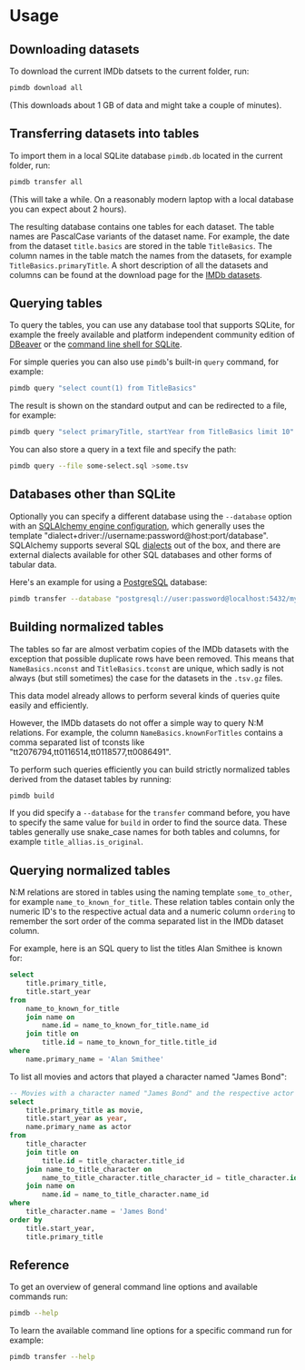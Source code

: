 # Usage

## Downloading datasets

To download the current IMDb datsets to the current folder, run:

```bash
pimdb download all
```

(This downloads about 1 GB of data and might take a couple of minutes).

## Transferring datasets into tables

To import them in a local SQLite database `pimdb.db` located in the current
folder, run:

```bash
pimdb transfer all
```

(This will take a while. On a reasonably modern laptop with a local database
you can expect about 2 hours).

The resulting database contains one tables for each dataset. The table names
are PascalCase variants of the dataset name. For example, the date from the
dataset `title.basics` are stored in the table `TitleBasics`. The column names
in the table match the names from the datasets, for example
`TitleBasics.primaryTitle`. A short description of all the datasets and
columns can be found at the download page for the
[IMDb datasets](https://www.imdb.com/interfaces/).

## Querying tables

To query the tables, you can use any database tool that supports SQLite, for
example the freely available and platform independent community edition of
[DBeaver](https://dbeaver.io/) or the
[command line shell for SQLite](https://sqlite.org/cli.html).

For simple queries you can also use `pimdb`'s built-in `query`
command, for example:

```bash
pimdb query "select count(1) from TitleBasics"
```

The result is shown on the standard output and can be redirected to a file,
for example:

```bash
pimdb query "select primaryTitle, startYear from TitleBasics limit 10" >some.tsv
```

You can also store a query in a text file and specify the path:

```bash
pimdb query --file some-select.sql >some.tsv
```

## Databases other than SQLite

Optionally you can specify a different database using the `--database` option
with an
[SQLAlchemy engine configuration](https://docs.sqlalchemy.org/en/13/core/engines.html),
which generally uses the template
"dialect+driver://username:password@host:port/database". SQLAlchemy supports
several SQL [dialects](https://docs.sqlalchemy.org/en/13/dialects/index.html)
out of the box, and there are external dialects available for other
SQL databases and other forms of tabular data.

Here's an example for using a [PostgreSQL](https://www.postgresql.org/)
database:

```bash
pimdb transfer --database "postgresql://user:password@localhost:5432/mydatabase" all
```

## Building normalized tables

The tables so far are almost verbatim copies of the IMDb datasets with the
exception that possible duplicate rows have been removed. This means that
`NameBasics.nconst` and `TitleBasics.tconst` are unique, which sadly is not
always (but still sometimes) the case for the datasets in the `.tsv.gz` files.

This data model already allows to perform several kinds of queries quite
easily and efficiently.

However, the IMDb datasets do not offer a simple way to query N:M relations.
For example, the column `NameBasics.knownForTitles` contains a comma separated
list of tconsts like "tt2076794,tt0116514,tt0118577,tt0086491".

To perform such queries efficiently you can build strictly normalized tables
derived from the dataset tables by running:

```bash
pimdb build
```

If you did specify a `--database` for the `transfer` command before, you have to
specify the same value for `build` in order to find the source data. These tables
generally use snake_case names for both tables and columns, for example
`title_allias.is_original`.

## Querying normalized tables

N:M relations are stored in tables using the naming template `some_to_other`,
for example `name_to_known_for_title`. These relation tables contain only the
numeric ID's to the respective actual data and a numeric column `ordering` to
remember the sort order of the comma separated list in the IMDb dataset column.

For example, here is an SQL query to list the titles Alan Smithee is known
for:

```sql
select
    title.primary_title,
    title.start_year
from
    name_to_known_for_title
    join name on
        name.id = name_to_known_for_title.name_id
    join title on
        title.id = name_to_known_for_title.title_id
where
    name.primary_name = 'Alan Smithee'
```

To list all movies and actors that played a character named "James Bond":

```sql
-- Movies with a character named "James Bond" and the respective actor
select
    title.primary_title as movie,
    title.start_year as year,
    name.primary_name as actor
from
    title_character
    join title on
        title.id = title_character.title_id
    join name_to_title_character on
        name_to_title_character.title_character_id = title_character.id
    join name on
        name.id = name_to_title_character.name_id
where
    title_character.name = 'James Bond'
order by
    title.start_year,
    title.primary_title
```

## Reference

To get an overview of general command line options and available commands run:

```bash
pimdb --help
```

To learn the available command line options for a specific command run for
example:

```bash
pimdb transfer --help
```
